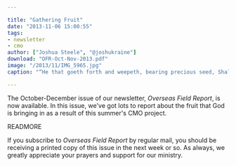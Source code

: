 ```yaml
---

title: "Gathering Fruit"
date: "2013-11-06 15:00:55"
tags:
- newsletter
- cmo
author: ["Joshua Steele", "@joshukraine"]
download: "OFR-Oct-Nov-2013.pdf"
image: "/2013/11/IMG_5965.jpg"
caption: "“He that goeth forth and weepeth, bearing precious seed, Shall doubtless come again with rejoicing, bringing his sheaves with him.” (Psalm 126:6)"

---
```


The October-December issue of our newsletter, *Overseas Field Report*, is now available. In this issue, we've got lots to report about the fruit that God is bringing in as a result of this summer's CMO project.

READMORE

If you subscribe to *Overseas Field Report* by regular mail, you should be receiving a printed copy of this issue in the next week or so. As always, we greatly appreciate your prayers and support for our ministry.
